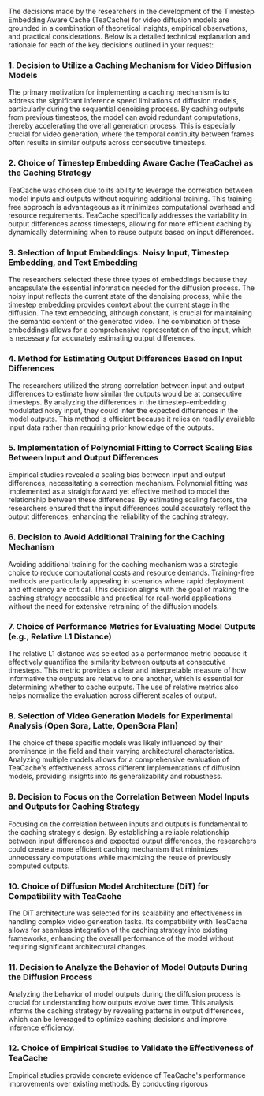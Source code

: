 The decisions made by the researchers in the development of the Timestep Embedding Aware Cache (TeaCache) for video diffusion models are grounded in a combination of theoretical insights, empirical observations, and practical considerations. Below is a detailed technical explanation and rationale for each of the key decisions outlined in your request:

### 1. Decision to Utilize a Caching Mechanism for Video Diffusion Models
The primary motivation for implementing a caching mechanism is to address the significant inference speed limitations of diffusion models, particularly during the sequential denoising process. By caching outputs from previous timesteps, the model can avoid redundant computations, thereby accelerating the overall generation process. This is especially crucial for video generation, where the temporal continuity between frames often results in similar outputs across consecutive timesteps.

### 2. Choice of Timestep Embedding Aware Cache (TeaCache) as the Caching Strategy
TeaCache was chosen due to its ability to leverage the correlation between model inputs and outputs without requiring additional training. This training-free approach is advantageous as it minimizes computational overhead and resource requirements. TeaCache specifically addresses the variability in output differences across timesteps, allowing for more efficient caching by dynamically determining when to reuse outputs based on input differences.

### 3. Selection of Input Embeddings: Noisy Input, Timestep Embedding, and Text Embedding
The researchers selected these three types of embeddings because they encapsulate the essential information needed for the diffusion process. The noisy input reflects the current state of the denoising process, while the timestep embedding provides context about the current stage in the diffusion. The text embedding, although constant, is crucial for maintaining the semantic content of the generated video. The combination of these embeddings allows for a comprehensive representation of the input, which is necessary for accurately estimating output differences.

### 4. Method for Estimating Output Differences Based on Input Differences
The researchers utilized the strong correlation between input and output differences to estimate how similar the outputs would be at consecutive timesteps. By analyzing the differences in the timestep-embedding modulated noisy input, they could infer the expected differences in the model outputs. This method is efficient because it relies on readily available input data rather than requiring prior knowledge of the outputs.

### 5. Implementation of Polynomial Fitting to Correct Scaling Bias Between Input and Output Differences
Empirical studies revealed a scaling bias between input and output differences, necessitating a correction mechanism. Polynomial fitting was implemented as a straightforward yet effective method to model the relationship between these differences. By estimating scaling factors, the researchers ensured that the input differences could accurately reflect the output differences, enhancing the reliability of the caching strategy.

### 6. Decision to Avoid Additional Training for the Caching Mechanism
Avoiding additional training for the caching mechanism was a strategic choice to reduce computational costs and resource demands. Training-free methods are particularly appealing in scenarios where rapid deployment and efficiency are critical. This decision aligns with the goal of making the caching strategy accessible and practical for real-world applications without the need for extensive retraining of the diffusion models.

### 7. Choice of Performance Metrics for Evaluating Model Outputs (e.g., Relative L1 Distance)
The relative L1 distance was selected as a performance metric because it effectively quantifies the similarity between outputs at consecutive timesteps. This metric provides a clear and interpretable measure of how informative the outputs are relative to one another, which is essential for determining whether to cache outputs. The use of relative metrics also helps normalize the evaluation across different scales of output.

### 8. Selection of Video Generation Models for Experimental Analysis (Open Sora, Latte, OpenSora Plan)
The choice of these specific models was likely influenced by their prominence in the field and their varying architectural characteristics. Analyzing multiple models allows for a comprehensive evaluation of TeaCache's effectiveness across different implementations of diffusion models, providing insights into its generalizability and robustness.

### 9. Decision to Focus on the Correlation Between Model Inputs and Outputs for Caching Strategy
Focusing on the correlation between inputs and outputs is fundamental to the caching strategy's design. By establishing a reliable relationship between input differences and expected output differences, the researchers could create a more efficient caching mechanism that minimizes unnecessary computations while maximizing the reuse of previously computed outputs.

### 10. Choice of Diffusion Model Architecture (DiT) for Compatibility with TeaCache
The DiT architecture was selected for its scalability and effectiveness in handling complex video generation tasks. Its compatibility with TeaCache allows for seamless integration of the caching strategy into existing frameworks, enhancing the overall performance of the model without requiring significant architectural changes.

### 11. Decision to Analyze the Behavior of Model Outputs During the Diffusion Process
Analyzing the behavior of model outputs during the diffusion process is crucial for understanding how outputs evolve over time. This analysis informs the caching strategy by revealing patterns in output differences, which can be leveraged to optimize caching decisions and improve inference efficiency.

### 12. Choice of Empirical Studies to Validate the Effectiveness of TeaCache
Empirical studies provide concrete evidence of TeaCache's performance improvements over existing methods. By conducting rigorous